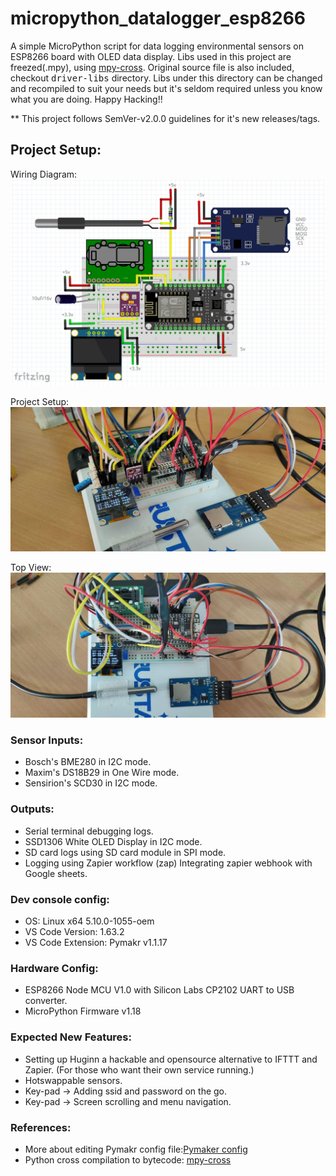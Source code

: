 # micropython_datalogger_esp8266

A simple MicroPython script for data logging environmental sensors on ESP8266 board with OLED data display. Libs used in this project are freezed(.mpy), using [mpy-cross](https://github.com/micropython/micropython/tree/master/mpy-cross). Original source file is also included, checkout <kbd>driver-libs</kbd> directory. Libs under this directory can be changed and recompiled to suit your needs but it's seldom required unless you know what you are doing. Happy Hacking!!

** This project follows SemVer-v2.0.0 guidelines for it's new releases/tags.

## Project Setup:
Wiring Diagram:
![Wiring Diagram for this project](docs/images/wiring-diagram-v0.3.0.png)

Project Setup:
![Setup for this project](docs/images/project-setup-v0.3.0.jpg)

Top View:
![Working OLED display](docs/images/project-setup-top-v0.3.0.jpg)

### Sensor Inputs:
- Bosch's BME280 in I2C mode.
- Maxim's DS18B29 in One Wire mode.
- Sensirion's SCD30 in I2C mode.

### Outputs:
- Serial terminal debugging logs.
- SSD1306 White OLED Display in I2C mode.
- SD card logs using SD card module in SPI mode.
- Logging using Zapier workflow (zap) Integrating zapier webhook with Google sheets.

### Dev console config:
- OS: Linux x64 5.10.0-1055-oem
- VS Code Version: 1.63.2
- VS Code Extension: Pymakr v1.1.17

### Hardware Config:
- ESP8266 Node MCU V1.0 with Silicon Labs CP2102 UART to USB converter.
- MicroPython Firmware v1.18

### Expected New Features:
- Setting up Huginn a hackable and opensource alternative to IFTTT and Zapier. (For those who want their own service running.)
- Hotswappable sensors.
- Key-pad -> Adding ssid and password on the go.
- Key-pad -> Screen scrolling and menu navigation.

### References:
- More about editing Pymakr config file:[Pymaker config](https://github.com/pycom/pymakr-vsc/blob/HEAD/settings.md)
- Python cross compilation to bytecode: [mpy-cross](https://github.com/micropython/micropython/tree/master/mpy-cross)
